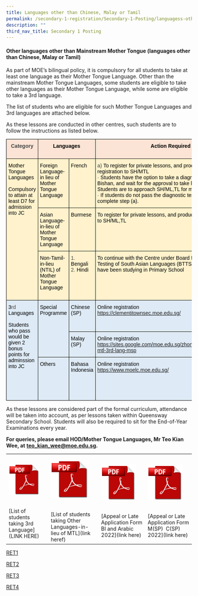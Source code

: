 ```yaml
---
title: Languages other than Chinese, Malay or Tamil
permalink: /secondary-1-registration/Secondary-1-Posting/languagess-other-than-chinese-malay-or-tamil
description: ""
third_nav_title: Secondary 1 Posting
---
```

#### Other languages other than Mainstream Mother Tongue (languages other than Chinese, Malay or Tamil)

As part of MOE’s bilingual policy, it is compulsory for all students to take at least one language as their Mother Tongue Language. Other than the mainstream Mother Tongue Languages, some students are eligible to take other languages as their Mother Tongue Language, while some are eligible to take a 3rd language.

The list of students who are eligible for such Mother Tongue Languages and 3rd languages are attached below.

As these lessons are conducted in other centres, such students are to follow the instructions as listed below.

<table style="border-collapse:collapse;border-spacing:0" class="tg"><thead><tr><th style="background-color:#FBE4D5;border-color:#000000;border-style:solid;border-width:1px;color:#454545;font-family:Arial, sans-serif;font-size:14px;font-weight:bold;overflow:hidden;padding:10px 5px;text-align:center;vertical-align:top;word-break:normal">Category</th><th style="background-color:#FBE4D5;border-color:#000000;border-style:solid;border-width:1px;color:#454545;font-family:Arial, sans-serif;font-size:14px;font-weight:bold;overflow:hidden;padding:10px 5px;text-align:center;vertical-align:top;word-break:normal" colspan="2"><span style="color:black">Languages</span></th><th style="background-color:#FBE4D5;border-color:#000000;border-style:solid;border-width:1px;color:#454545;font-family:Arial, sans-serif;font-size:14px;font-weight:bold;overflow:hidden;padding:10px 5px;text-align:center;vertical-align:top;word-break:normal"><span style="color:black">Action Required</span></th><th style="background-color:#FBE4D5;border-color:black;border-style:solid;border-width:1px;color:#454545;font-family:Arial, sans-serif;font-size:14px;font-weight:bold;overflow:hidden;padding:10px 5px;text-align:center;vertical-align:top;word-break:normal"><span style="color:black">Lesson Venue</span></th><th style="background-color:#FBE4D5;border-color:black;border-style:solid;border-width:1px;color:#454545;font-family:Arial, sans-serif;font-size:14px;font-weight:bold;overflow:hidden;padding:10px 5px;text-align:center;vertical-align:top;word-break:normal"><span style="color:black">Deadline</span></th></tr></thead><tbody><tr><td style="background-color:#FFF2CC;border-color:black;border-style:solid;border-width:1px;color:#454545;font-family:Arial, sans-serif;font-size:14px;overflow:hidden;padding:10px 5px;text-align:left;vertical-align:top;word-break:normal" rowspan="3"><span style="color:black">Mother Tongue Languages</span><br> <br><span style="color:black">Compulsory to attain at least D7 for admission into JC</span></td><td style="background-color:#FFF2CC;border-color:black;border-style:solid;border-width:1px;color:#454545;font-family:Arial, sans-serif;font-size:14px;overflow:hidden;padding:10px 5px;text-align:left;vertical-align:top;word-break:normal"><span style="color:black">Foreign Language-in lieu of Mother Tongue Language</span></td><td style="background-color:#FFF2CC;border-color:black;border-style:solid;border-width:1px;color:#454545;font-family:Arial, sans-serif;font-size:14px;overflow:hidden;padding:10px 5px;text-align:left;vertical-align:top;word-break:normal"><span style="color:black">French</span><br> </td><td style="background-color:#FFF2CC;border-color:black;border-style:solid;border-width:1px;color:#454545;font-family:Arial, sans-serif;font-size:14px;overflow:hidden;padding:10px 5px;text-align:left;vertical-align:top;word-break:normal">a)       <span style="color:black">To register for private lessons, and produce proof of registration to SH/MTL</span><br>·         <span style="color:black">Students have the option to take a diagnostic test at MOELC, Bishan, and wait for the approval to take lessons at MOELC. Students are to approach SH/ML,TL for more information.</span><br>·         <span style="color:black">If students do not pass the diagnostic test, they would have to complete step (a).</span></td><td style="background-color:#FFF2CC;border-color:black;border-style:solid;border-width:1px;color:#454545;font-family:Arial, sans-serif;font-size:14px;overflow:hidden;padding:10px 5px;text-align:left;vertical-align:top;word-break:normal"><span style="color:black">Chosen private institution</span></td><td style="background-color:#FFF2CC;border-color:black;border-style:solid;border-width:1px;color:#454545;font-family:Arial, sans-serif;font-size:14px;overflow:hidden;padding:10px 5px;text-align:left;vertical-align:top;word-break:normal"><span style="color:black">By end of January 2022</span></td></tr><tr><td style="background-color:#FFF2CC;border-color:black;border-style:solid;border-width:1px;color:#454545;font-family:Arial, sans-serif;font-size:14px;overflow:hidden;padding:10px 5px;text-align:left;vertical-align:top;word-break:normal"><span style="color:black">Asian Language-in-lieu of Mother Tongue Language</span><br> </td><td style="background-color:#FFF2CC;border-color:black;border-style:solid;border-width:1px;color:#454545;font-family:Arial, sans-serif;font-size:14px;overflow:hidden;padding:10px 5px;text-align:left;vertical-align:top;word-break:normal"><span style="color:black">Burmese</span><br> </td><td style="background-color:#FFF2CC;border-color:black;border-style:solid;border-width:1px;color:#454545;font-family:Arial, sans-serif;font-size:14px;overflow:hidden;padding:10px 5px;text-align:left;vertical-align:top;word-break:normal"><span style="color:black">To register for private lessons, and produce proof of registration to SH/ML,TL</span></td><td style="background-color:#FFF2CC;border-color:black;border-style:solid;border-width:1px;color:#454545;font-family:Arial, sans-serif;font-size:14px;overflow:hidden;padding:10px 5px;text-align:left;vertical-align:top;word-break:normal"><span style="color:black">Chosen private institution</span></td><td style="background-color:#FFF2CC;border-color:black;border-style:solid;border-width:1px;color:#454545;font-family:Arial, sans-serif;font-size:14px;overflow:hidden;padding:10px 5px;text-align:left;vertical-align:top;word-break:normal"><span style="color:black">By end of January 2022</span></td></tr><tr><td style="background-color:#FFF2CC;border-color:black;border-style:solid;border-width:1px;color:#454545;font-family:Arial, sans-serif;font-size:14px;overflow:hidden;padding:10px 5px;text-align:left;vertical-align:top;word-break:normal"><span style="color:black">Non-Tamil-in-lieu (NTIL) of Mother Tongue Language</span></td><td style="background-color:#FFF2CC;border-color:black;border-style:solid;border-width:1px;color:#454545;font-family:Arial, sans-serif;font-size:14px;overflow:hidden;padding:10px 5px;text-align:left;vertical-align:top;word-break:normal"><span style="color:#454545">1.</span>             <span style="color:black">Bengali</span><br><span style="color:#454545">2.</span>             <span style="color:black">Hindi</span><br> </td><td style="background-color:#FFF2CC;border-color:black;border-style:solid;border-width:1px;color:#454545;font-family:Arial, sans-serif;font-size:14px;overflow:hidden;padding:10px 5px;text-align:left;vertical-align:top;word-break:normal"><span style="color:black">To continue with the Centre under Board for the Teaching &amp; Testing of South Asian Languages (BTTSAL) where students have been studying in Primary School</span></td><td style="background-color:#FFF2CC;border-color:black;border-style:solid;border-width:1px;color:#454545;font-family:Arial, sans-serif;font-size:14px;overflow:hidden;padding:10px 5px;text-align:left;vertical-align:top;word-break:normal"><span style="color:black">Respective BTTSAL Centre</span><br><span style="color:black">(students would already be familiar)</span></td><td style="background-color:#FFF2CC;border-color:black;border-style:solid;border-width:1px;color:#454545;font-family:Arial, sans-serif;font-size:14px;overflow:hidden;padding:10px 5px;text-align:left;vertical-align:top;word-break:normal"><span style="color:black">On going</span></td></tr><tr><td style="background-color:#DEEAF6;border-color:black;border-style:solid;border-width:1px;color:#454545;font-family:Arial, sans-serif;font-size:14px;overflow:hidden;padding:10px 5px;text-align:left;vertical-align:top;word-break:normal" rowspan="3"><span style="color:black">3</span>rd <span style="color:black">Languages</span><br> <br><span style="color:black">Students who pass would be given 2 bonus points for adminssion into JC</span><br> </td><td style="background-color:#DEEAF6;border-color:black;border-style:solid;border-width:1px;color:#454545;font-family:Arial, sans-serif;font-size:14px;overflow:hidden;padding:10px 5px;text-align:left;vertical-align:top;word-break:normal" rowspan="2"><span style="color:black">Special Programme</span></td><td style="background-color:#DEEAF6;border-color:black;border-style:solid;border-width:1px;color:#454545;font-family:Arial, sans-serif;font-size:14px;overflow:hidden;padding:10px 5px;text-align:left;vertical-align:top;word-break:normal"><span style="color:black">Chinese (SP)</span></td><td style="background-color:#DEEAF6;border-color:black;border-style:solid;border-width:1px;color:#454545;font-family:Arial, sans-serif;font-size:14px;overflow:hidden;padding:10px 5px;text-align:left;vertical-align:top;word-break:normal"><span style="color:black">Online registration</span><br><a href="https://clementitownsec.moe.edu.sg/">https://clementitownsec.moe.edu.sg/</a><br> </td><td style="background-color:#DEEAF6;border-color:black;border-style:solid;border-width:1px;color:#454545;font-family:Arial, sans-serif;font-size:14px;overflow:hidden;padding:10px 5px;text-align:left;vertical-align:top;word-break:normal"><span style="color:black">Clementi Town Secondary School</span></td><td style="background-color:#DEEAF6;border-color:black;border-style:solid;border-width:1px;color:#454545;font-family:Arial, sans-serif;font-size:14px;overflow:hidden;padding:10px 5px;text-align:left;vertical-align:top;word-break:normal"><span style="color:black">6 Jan 2022</span><br> </td></tr><tr><td style="background-color:#DEEAF6;border-color:black;border-style:solid;border-width:1px;color:#454545;font-family:Arial, sans-serif;font-size:14px;overflow:hidden;padding:10px 5px;text-align:left;vertical-align:top;word-break:normal"><span style="color:black">Malay (SP)</span></td><td style="background-color:#DEEAF6;border-color:black;border-style:solid;border-width:1px;color:#454545;font-family:Arial, sans-serif;font-size:14px;overflow:hidden;padding:10px 5px;text-align:left;vertical-align:top;word-break:normal"><span style="color:black">Online registration</span><br><a href="https://sites.google.com/moe.edu.sg/zhonghuasec12022/higher-mtl-3rd-lang-msp">https://sites.google.com/moe.edu.sg/zhonghuasec12022/higher-mtl-3rd-lang-msp</a><br> </td><td style="background-color:#DEEAF6;border-color:black;border-style:solid;border-width:1px;color:#454545;font-family:Arial, sans-serif;font-size:14px;overflow:hidden;padding:10px 5px;text-align:left;vertical-align:top;word-break:normal"><span style="color:black">Zhong Hua Secondary School</span></td><td style="background-color:#DEEAF6;border-color:black;border-style:solid;border-width:1px;color:#454545;font-family:Arial, sans-serif;font-size:14px;overflow:hidden;padding:10px 5px;text-align:left;vertical-align:top;word-break:normal"><span style="color:black">6 Jan 2022</span></td></tr><tr><td style="background-color:#DEEAF6;border-color:black;border-style:solid;border-width:1px;color:#454545;font-family:Arial, sans-serif;font-size:14px;overflow:hidden;padding:10px 5px;text-align:left;vertical-align:top;word-break:normal"><span style="color:black">Others</span></td><td style="background-color:#DEEAF6;border-color:black;border-style:solid;border-width:1px;color:#454545;font-family:Arial, sans-serif;font-size:14px;overflow:hidden;padding:10px 5px;text-align:left;vertical-align:top;word-break:normal"><span style="color:black">Bahasa Indonesia</span><br> </td><td style="background-color:#DEEAF6;border-color:black;border-style:solid;border-width:1px;color:#454545;font-family:Arial, sans-serif;font-size:14px;overflow:hidden;padding:10px 5px;text-align:left;vertical-align:top;word-break:normal"><span style="color:black">Online registration</span><br><a href="https://www.moelc.moe.edu.sg/">https://www.moelc.moe.edu.sg/</a></td><td style="background-color:#DEEAF6;border-color:black;border-style:solid;border-width:1px;color:#454545;font-family:Arial, sans-serif;font-size:14px;overflow:hidden;padding:10px 5px;text-align:left;vertical-align:top;word-break:normal">Ministry of Education Language Centre (MOELC) , Bishan</td><td style="background-color:#DEEAF6;border-color:black;border-style:solid;border-width:1px;color:#454545;font-family:Arial, sans-serif;font-size:14px;overflow:hidden;padding:10px 5px;text-align:left;vertical-align:top;word-break:normal"><span style="color:black">6 Jan 2022</span></td></tr></tbody></table>

As these lessons are considered part of the formal curriculum, attendance will be taken into account, as per lessons taken within Queensway Secondary School. Students will also be required to sit for the End-of-Year Examinations every year.

**For queries, please email HOD/Mother Tongue Languages, Mr Teo Kian Wee, at** [**teo\_kian\_wee@moe.edu.sg**](mailto:teo_kian_wee@moe.edu.sg)**.**

|  	|  	|  	|  	|
|---	|---	|---	|---	|
| <p><a href="web"><img style="width:85%" src="/images/pdflogo.png"> </a></p> <br> [List of students taking 3rd Language](LINK HERE) 	| <p><a href="web"><img style="width:85%" src="/images/pdflogo.png"> </a></p> <br> [List of students taking Other Languages-in-lieu of MTL](link heref)	| <p><a href="web"><img style="width:85%" src="/images/pdflogo.png"> </a></p> <br>[Appeal or Late Application Form BI and Arabic 2022](link here)	|  <p><a href="web"><img style="width:85%" src="/images/pdflogo.png"> </a></p> <br>[Appeal or Late Application Form M(SP)  C(SP) 2022](link here)	|


[RET1](/files/List%20of%20students%20taking%203rd%20Language.pdf)

[RET2](/files/LIST2.pdf)

[RET3](/files/Appeal%20or%20Late%20Application%20Form_%20BI%20and%20Arabic%202022.pdf)

[RET4](/files/APPEAL2.pdf)